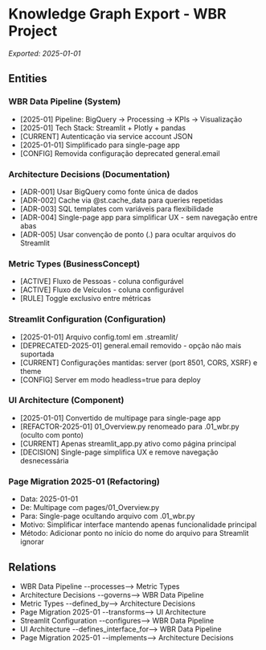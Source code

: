 # Knowledge Graph Export - WBR Project
*Exported: 2025-01-01*

## Entities

### WBR Data Pipeline (System)
- [2025-01] Pipeline: BigQuery -> Processing -> KPIs -> Visualização
- [2025-01] Tech Stack: Streamlit + Plotly + pandas
- [CURRENT] Autenticação via service account JSON
- [2025-01-01] Simplificado para single-page app
- [CONFIG] Removida configuração deprecated general.email

### Architecture Decisions (Documentation)
- [ADR-001] Usar BigQuery como fonte única de dados
- [ADR-002] Cache via @st.cache_data para queries repetidas
- [ADR-003] SQL templates com variáveis para flexibilidade
- [ADR-004] Single-page app para simplificar UX - sem navegação entre abas
- [ADR-005] Usar convenção de ponto (.) para ocultar arquivos do Streamlit

### Metric Types (BusinessConcept)
- [ACTIVE] Fluxo de Pessoas - coluna configurável
- [ACTIVE] Fluxo de Veículos - coluna configurável
- [RULE] Toggle exclusivo entre métricas

### Streamlit Configuration (Configuration)
- [2025-01-01] Arquivo config.toml em .streamlit/
- [DEPRECATED-2025-01] general.email removido - opção não mais suportada
- [CURRENT] Configurações mantidas: server (port 8501, CORS, XSRF) e theme
- [CONFIG] Server em modo headless=true para deploy

### UI Architecture (Component)
- [2025-01-01] Convertido de multipage para single-page app
- [REFACTOR-2025-01] 01_Overview.py renomeado para .01_wbr.py (oculto com ponto)
- [CURRENT] Apenas streamlit_app.py ativo como página principal
- [DECISION] Single-page simplifica UX e remove navegação desnecessária

### Page Migration 2025-01 (Refactoring)
- Data: 2025-01-01
- De: Multipage com pages/01_Overview.py
- Para: Single-page ocultando arquivo com .01_wbr.py
- Motivo: Simplificar interface mantendo apenas funcionalidade principal
- Método: Adicionar ponto no início do nome do arquivo para Streamlit ignorar

## Relations

- WBR Data Pipeline --processes--> Metric Types
- Architecture Decisions --governs--> WBR Data Pipeline
- Metric Types --defined_by--> Architecture Decisions
- Page Migration 2025-01 --transforms--> UI Architecture
- Streamlit Configuration --configures--> WBR Data Pipeline
- UI Architecture --defines_interface_for--> WBR Data Pipeline
- Page Migration 2025-01 --implements--> Architecture Decisions